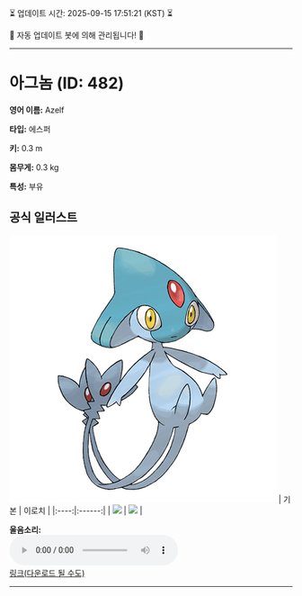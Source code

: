 
⏳ 업데이트 시간: 2025-09-15 17:51:21 (KST) ⏳

🤖 자동 업데이트 봇에 의해 관리됩니다! 🤖

---

# 아그놈 (ID: 482)
**영어 이름:** Azelf

**타입:** 에스퍼

**키:** 0.3 m

**몸무게:** 0.3 kg

**특성:** 부유

## 공식 일러스트
![](https://raw.githubusercontent.com/PokeAPI/sprites/master/sprites/pokemon/other/official-artwork/482.png)
| 기본 | 이로치 |
|:----:|:------:|
| <img src="http://play.pokemonshowdown.com/sprites/ani/azelf.gif" width="200"> | <img src="http://play.pokemonshowdown.com/sprites/ani-shiny/azelf.gif" width="200"> |

**울음소리:**<br><audio controls src="https://raw.githubusercontent.com/PokeAPI/cries/main/cries/pokemon/latest/482.ogg"></audio><br> [링크(다운로드 될 수도)](https://raw.githubusercontent.com/PokeAPI/cries/main/cries/pokemon/latest/482.ogg)


---
